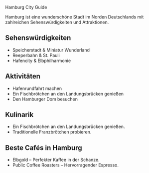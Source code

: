 Hamburg City Guide

Hamburg ist eine wunderschöne Stadt im Norden Deutschlands mit zahlreichen Sehenswürdigkeiten und Attraktionen.

## Sehenswürdigkeiten
- Speicherstadt & Miniatur Wunderland
- Reeperbahn & St. Pauli
- Hafencity & Elbphilharmonie

## Aktivitäten
- Hafenrundfahrt machen
- Ein Fischbrötchen an den Landungsbrücken genießen
- Den Hamburger Dom besuchen
  
## Kulinarik

- Ein Fischbrötchen an den Landungsbrücken genießen.
- Traditionelle Franzbrötchen probieren.

## Beste Cafés in Hamburg
- Elbgold – Perfekter Kaffee in der Schanze.
- Public Coffee Roasters – Hervorragender Espresso.
